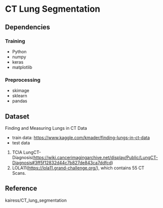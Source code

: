 # CT Lung Segmentation

## Dependencies
### Training
- Python
- numpy
- keras
- matplotlib
### Preprocessing
- skimage
- sklearn
- pandas

## Dataset
Finding and Measuring Lungs in CT Data
- train data: https://www.kaggle.com/kmader/finding-lungs-in-ct-data
- test data
1. TCIA LungCT-Diagnosis(https://wiki.cancerimagingarchive.net/display/Public/LungCT-Diagnosis#3ff5f12832d44c7b827de843ca7ddfcd)
2. LOLA11(https://lola11.grand-challenge.org/), which contains 55 CT Scans.


## Reference
kairess/CT_lung_segmentation

